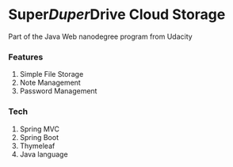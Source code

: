 # Super*Duper*Drive Cloud Storage
Part of the Java Web nanodegree program from Udacity

### Features
1. Simple File Storage
2. Note Management
3. Password Management  

### Tech
1. Spring MVC
2. Spring Boot
3. Thymeleaf
3. Java language